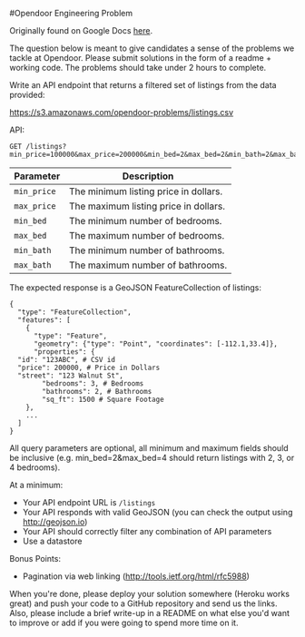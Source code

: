 #Opendoor Engineering Problem

Originally found on Google Docs [here](https://docs.google.com/document/d/1VKMT-ajGzRb3B9IrfWJJC9xcMB3MGR6WQvCClLx5nRc/edit).

The question below is meant to give candidates a sense of the problems we tackle at Opendoor. Please submit solutions in the form of a readme + working code. The problems should take under 2 hours to complete.

Write an API endpoint that returns a filtered set of listings from the data provided:

https://s3.amazonaws.com/opendoor-problems/listings.csv

API:
```
GET /listings?min_price=100000&max_price=200000&min_bed=2&max_bed=2&min_bath=2&max_bath=2
```


| Parameter    | Description                           |
|--------------|---------------------------------------|
| `min_price`  | The minimum listing price in dollars. |
| `max_price`  | The maximum listing price in dollars. |
| `min_bed`    | The minimum number of bedrooms.       |
| `max_bed`    | The maximum number of bedrooms.       |
| `min_bath`   | The minimum number of bathrooms.      |
| `max_bath`   | The maximum number of bathrooms.      |


The expected response is a GeoJSON FeatureCollection of listings:

```
{
  "type": "FeatureCollection",
  "features": [
    {
      "type": "Feature",
      "geometry": {"type": "Point", "coordinates": [-112.1,33.4]},
      "properties": {
  "id": "123ABC", # CSV id
  "price": 200000, # Price in Dollars
  "street": "123 Walnut St",
        "bedrooms": 3, # Bedrooms
        "bathrooms": 2, # Bathrooms
        "sq_ft": 1500 # Square Footage
    },
    ...
  ]
}
```

All query parameters are optional, all minimum and maximum fields should be inclusive (e.g. min_bed=2&max_bed=4 should return listings with 2, 3, or 4 bedrooms).

At a minimum:
- Your API endpoint URL is `/listings`
- Your API responds with valid GeoJSON (you can check the output using http://geojson.io)
- Your API should correctly filter any combination of API parameters
- Use a datastore

Bonus Points:
- Pagination via web linking (http://tools.ietf.org/html/rfc5988)

When you're done, please deploy your solution somewhere (Heroku works great) and push your code to a GitHub repository and send us the links. Also, please include a brief write-up in a README on what else you'd want to improve or add if you were going to spend more time on it.


